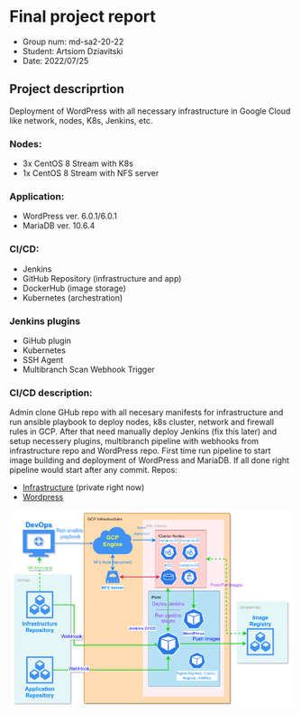 # Final project report
- Group num: md-sa2-20-22
- Student: Artsiom Dziavitski
- Date: 2022/07/25

## Project descriprtion
Deployment of WordPress with all necessary infrastructure in Google Cloud like network, nodes, K8s, Jenkins, etc.

### Nodes:
- 3x CentOS 8 Stream with K8s
- 1x CentOS 8 Stream with NFS server

### Application:
- WordPress ver. 6.0.1/6.0.1
- MariaDB ver. 10.6.4

### CI/CD:
- Jenkins
- GitHub Repository (infrastructure and app)
- DockerHub (image storage)
- Kubernetes (archestration)

### Jenkins plugins
- GiHub plugin
- Kubernetes 
- SSH Agent
- Multibranch Scan Webhook Trigger


### CI/CD description:
Admin clone GHub repo with all necesary manifests for infrastructure and run ansible playbook to deploy nodes, k8s cluster, network and firewall rules in GCP. After that need manually deploy Jenkins (fix this later) and setup necessery plugins, multibranch pipeline with webhooks from infrastructure repo and WordPress repo. First time run pipeline to start image building and deployment of WordPress and MariaDB. If all done right pipeline would start after any commit.
Repos:
- [Infrastructure](https://github.com/artem-devitsky/it-sa-project-private) (private right now)
- [Wordpress](https://github.com/artem-devitsky/project-WordPress)

![Project Scheme](project-sa-it-scheme.png)

